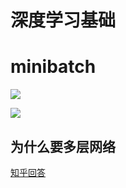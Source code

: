 # 深度学习基础



# minibatch



![](https://testerhome.com/uploads/photo/2017/c5020456-4aa4-47ce-b70d-28154fb66b80.png!large)



![](https://testerhome.com/uploads/photo/2017/790d2ba2-9e11-42db-ba4d-eb51d2466874.png!large)



## 为什么要多层网络 

[知乎回答](https://www.zhihu.com/question/271500921)

